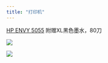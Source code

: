 ```yaml
---
title: "打印机"
---
```


[HP ENVY 5055](https://www.hp.com/us-en/shop/pdp/hp-envy-5055-all-in-one-printer) 附赠XL黑色墨水，80刀

![](/sell/pics/printer1.jpg)

![](/sell/pics/printer2.jpg)